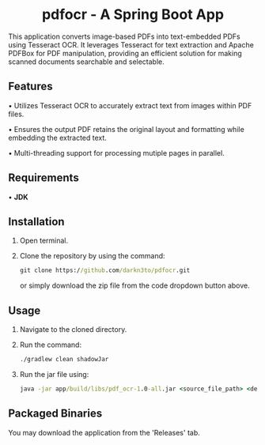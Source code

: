 <h1 align="center">pdfocr - A Spring Boot App</h1>

This application converts image-based PDFs into text-embedded PDFs using Tesseract OCR. It leverages Tesseract for text extraction and Apache PDFBox for PDF manipulation, providing an efficient solution for making scanned documents searchable and selectable. 

## Features

• Utilizes Tesseract OCR to accurately extract text from images within PDF files.

• Ensures the output PDF retains the original layout and formatting while embedding the extracted text.

• Multi-threading support for processing mutiple pages in parallel. 


## Requirements
• <b>JDK</b> 

## Installation
1. Open terminal.

2. Clone the repository by using the command:
   ```cmd
   git clone https://github.com/darkn3to/pdfocr.git
   ```
   or simply download the zip file from the code dropdown button above.


## Usage

1. Navigate to the cloned directory.

2. Run the command:
    ```cmd
    ./gradlew clean shadowJar
    ```

3. Run the jar file using:
    ```cmd
    java -jar app/build/libs/pdf_ocr-1.0-all.jar <source_file_path> <dest_file_path>
    ```


## Packaged Binaries
   You may download the application from the 'Releases' tab.
